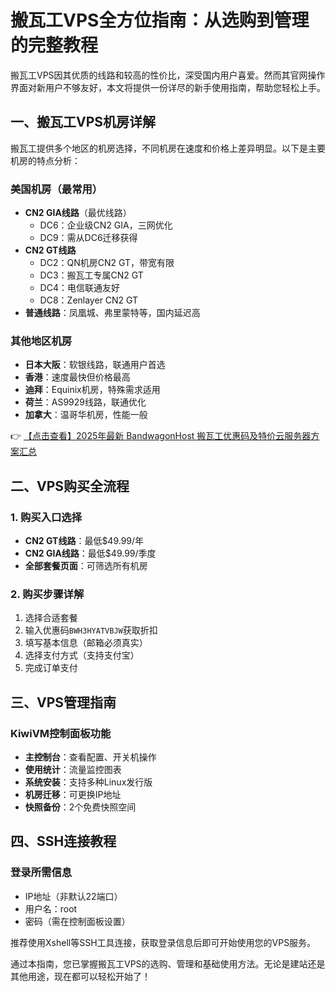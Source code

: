 # 搬瓦工VPS全方位指南：从选购到管理的完整教程

搬瓦工VPS因其优质的线路和较高的性价比，深受国内用户喜爱。然而其官网操作界面对新用户不够友好，本文将提供一份详尽的新手使用指南，帮助您轻松上手。

## 一、搬瓦工VPS机房详解

搬瓦工提供多个地区的机房选择，不同机房在速度和价格上差异明显。以下是主要机房的特点分析：

### 美国机房（最常用）
- **CN2 GIA线路**（最优线路）
  - DC6：企业级CN2 GIA，三网优化
  - DC9：需从DC6迁移获得
- **CN2 GT线路**
  - DC2：QN机房CN2 GT，带宽有限
  - DC3：搬瓦工专属CN2 GT
  - DC4：电信联通友好
  - DC8：Zenlayer CN2 GT
- **普通线路**：凤凰城、弗里蒙特等，国内延迟高

### 其他地区机房
- **日本大阪**：软银线路，联通用户首选
- **香港**：速度最快但价格最高
- **迪拜**：Equinix机房，特殊需求适用
- **荷兰**：AS9929线路，联通优化
- **加拿大**：温哥华机房，性能一般

👉 [【点击查看】2025年最新 BandwagonHost 搬瓦工优惠码及特价云服务器方案汇总](https://bit.ly/banwagon)

## 二、VPS购买全流程

### 1. 购买入口选择
- **CN2 GT线路**：最低$49.99/年
- **CN2 GIA线路**：最低$49.99/季度
- **全部套餐页面**：可筛选所有机房

### 2. 购买步骤详解
1. 选择合适套餐
2. 输入优惠码`BWH3HYATVBJW`获取折扣
3. 填写基本信息（邮箱必须真实）
4. 选择支付方式（支持支付宝）
5. 完成订单支付

## 三、VPS管理指南

### KiwiVM控制面板功能
- **主控制台**：查看配置、开关机操作
- **使用统计**：流量监控图表
- **系统安装**：支持多种Linux发行版
- **机房迁移**：可更换IP地址
- **快照备份**：2个免费快照空间

## 四、SSH连接教程

### 登录所需信息
- IP地址（非默认22端口）
- 用户名：root
- 密码（需在控制面板设置）

推荐使用Xshell等SSH工具连接，获取登录信息后即可开始使用您的VPS服务。

通过本指南，您已掌握搬瓦工VPS的选购、管理和基础使用方法。无论是建站还是其他用途，现在都可以轻松开始了！